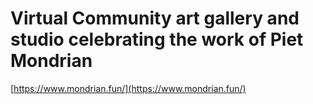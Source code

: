 # Virtual Community art gallery and studio celebrating the work of Piet Mondrian

[https://www.mondrian.fun/](https://www.mondrian.fun/)